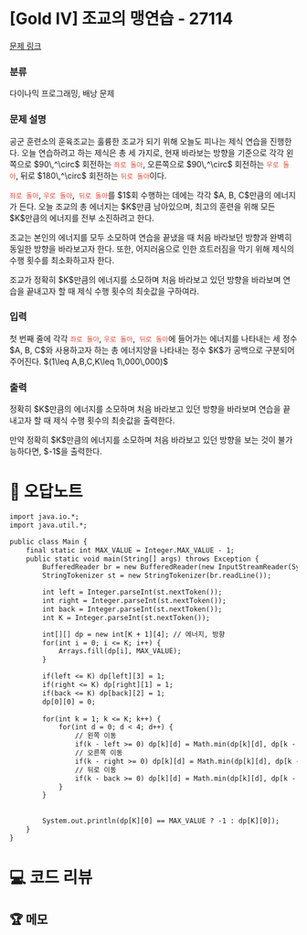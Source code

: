 # [Gold IV] 조교의 맹연습 - 27114 

[문제 링크](https://www.acmicpc.net/problem/27114) 

### 분류

다이나믹 프로그래밍, 배낭 문제

### 문제 설명

<p>공군 훈련소의 훈육조교는 훌륭한 조교가 되기 위해 오늘도 피나는 제식 연습을 진행한다. 오늘 연습하려고 하는 제식은 총 세 가지로, 현재 바라보는 방향을 기준으로 각각 왼쪽으로 $90\,^\circ$ 회전하는 <span style="color:#e74c3c;"><code>좌로 돌아</code></span>, 오른쪽으로 $90\,^\circ$ 회전하는 <span style="color:#e74c3c;"><code>우로 돌아</code></span>, 뒤로 $180\,^\circ$ 회전하는 <span style="color:#e74c3c;"><code>뒤로 돌아</code></span>이다.</p>

<p><span style="color:#e74c3c;"><code>좌로 돌아</code></span>, <span style="color:#e74c3c;"><code>우로 돌아</code></span>,<span style="color:#e74c3c;"><code> 뒤로 돌아</code></span>를 $1$회 수행하는 데에는 각각 $A, B, C$만큼의 에너지가 든다. 오늘 조교의 총 에너지는 $K$만큼 남아있으며, 최고의 훈련을 위해 모든 $K$만큼의 에너지를 전부 소진하려고 한다.</p>

<p>조교는 본인의 에너지를 모두 소모하여 연습을 끝냈을 때 처음 바라보던 방향과 완벽히 동일한 방향을 바라보고자 한다. 또한, 어지러움으로 인한 흐트러짐을 막기 위해 제식의 수행 횟수를 최소화하고자 한다.</p>

<p>조교가 정확히 $K$만큼의 에너지를 소모하며 처음 바라보고 있던 방향을 바라보며 연습을 끝내고자 할 때 제식 수행 횟수의 최솟값을 구하여라.</p>

### 입력 

 <p>첫 번째 줄에 각각 <span style="color:#e74c3c;"><code>좌로 돌아</code></span>, <span style="color:#e74c3c;"><code>우로 돌아</code></span>,<span style="color:#e74c3c;"><code> 뒤로 돌아</code></span>에 들어가는 에너지를 나타내는 세 정수 $A, B, C$와 사용하고자 하는 총 에너지양을 나타내는 정수 $K$가 공백으로 구분되어 주어진다. $(1\leq A,B,C,K\leq 1\,000\,000)$</p>

### 출력 

 <p>정확히 $K$만큼의 에너지를 소모하며 처음 바라보고 있던 방향을 바라보며 연습을 끝내고자 할 때 제식 수행 횟수의 최솟값을 출력한다.</p>

<p>만약 정확히 $K$만큼의 에너지를 소모하며 처음 바라보고 있던 방향을 보는 것이 불가능하다면, $-1$을 출력한다.</p>



#  🚀  오답노트 

```diff
import java.io.*;
import java.util.*;

public class Main {
    final static int MAX_VALUE = Integer.MAX_VALUE - 1;
    public static void main(String[] args) throws Exception {
        BufferedReader br = new BufferedReader(new InputStreamReader(System.in));
        StringTokenizer st = new StringTokenizer(br.readLine());

        int left = Integer.parseInt(st.nextToken());
        int right = Integer.parseInt(st.nextToken());
        int back = Integer.parseInt(st.nextToken());
        int K = Integer.parseInt(st.nextToken());

        int[][] dp = new int[K + 1][4]; // 에너지, 방향
        for(int i = 0; i <= K; i++) {
            Arrays.fill(dp[i], MAX_VALUE);
        }

        if(left <= K) dp[left][3] = 1;
        if(right <= K) dp[right][1] = 1;
        if(back <= K) dp[back][2] = 1;   
        dp[0][0] = 0;
        
        for(int k = 1; k <= K; k++) {
            for(int d = 0; d < 4; d++) {
                // 왼쪽 이동
                if(k - left >= 0) dp[k][d] = Math.min(dp[k][d], dp[k - left][(d + 1) % 4] + 1);
                // 오른쪽 이동
                if(k - right >= 0) dp[k][d] = Math.min(dp[k][d], dp[k - right][(d + 3) % 4] + 1);
                // 뒤로 이동
                if(k - back >= 0) dp[k][d] = Math.min(dp[k][d], dp[k - back][(d + 2) % 4] + 1);
            }
        }
        
            
        System.out.println(dp[K][0] == MAX_VALUE ? -1 : dp[K][0]);
    }
}

```

# 💻 코드 리뷰




 ## 🏆 메모 

